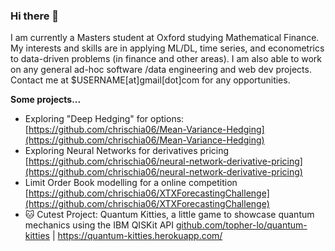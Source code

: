 ### Hi there 👋

I am currently a Masters student at Oxford studying Mathematical Finance. My interests and skills are in applying ML/DL, time series, and econometrics to data-driven problems (in finance and other areas). I am also able to work on any general ad-hoc software /data engineering and web dev projects. Contact me at $USERNAME[at]gmail[dot]com for any opportunities.


**Some projects...**

+ Exploring "Deep Hedging" for options: [https://github.com/chrischia06/Mean-Variance-Hedging](https://github.com/chrischia06/Mean-Variance-Hedging)
+ Exploring Neural Networks for derivatives pricing [https://github.com/chrischia06/neural-network-derivative-pricing](https://github.com/chrischia06/neural-network-derivative-pricing)
+ Limit Order Book modelling for a online competition [https://github.com/chrischia06/XTXForecastingChallenge](https://github.com/chrischia06/XTXForecastingChallenge)
+ 🐱 Cutest Project: Quantum Kitties, a little game to showcase quantum mechanics using the IBM QISKit API [github.com/topher-lo/quantum-kitties](github.com/topher-lo/quantum-kitties) | https://quantum-kitties.herokuapp.com/

<!--
**chrischia06/chrischia06** is a ✨ _special_ ✨ repository because its `README.md` (this file) appears on your GitHub profile.


<!--
- 🔭 I’m currently working on ...
- 🌱 I’m currently learning ...
- 👯 I’m looking to collaborate on ...
- 🤔 I’m looking for help with ...
- 💬 Ask me about ...
-->
